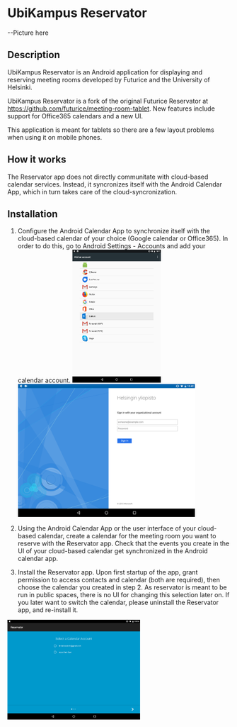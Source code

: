 UbiKampus Reservator
==========

--Picture here

Description
-----------
UbiKampus Reservator is an Android application for displaying and reserving meeting rooms developed by Futurice and the University of Helsinki. 

UbiKampus Reservator is a fork of the original Futurice Reservator at https://github.com/futurice/meeting-room-tablet. New features include support for Office365 calendars and a new UI. 

This application is meant for tablets so there are a few layout problems when using it on mobile phones.

How it works
-----------
The Reservator app does not directly communitate with cloud-based calendar services. Instead, it syncronizes itself with the Android Calendar App, which in turn takes care of the cloud-syncronization.

Installation
-----------

1. Configure the Android Calendar App to synchronize itself with the cloud-based calendar of your choice (Google calendar or Office365). In order to do this, go to Android Settings - Accounts and add your calendar account.
<img src="images/CreateAccount.png" width="200" height="300"> <img src="images/SignInYliopisto.png" width="400">

2. Using the Android Calendar App or the user interface of your cloud-based calendar, create a calendar for the meeting room you want to reserve with the Reservator app. Check that the events you create in the UI of your cloud-based calendar get synchronized in the Android calendar app.

3. Install the Reservator app. Upon first startup of the app, grant permission to access contacts and calendar (both are required), then choose the calendar you created in step 2. As reservator is meant to be run in public spaces, there is no UI for changing this selection later on. If you later want to switch the calendar, please uninstall the Reservator app, and re-install it.
<img src="images/SelectCalendarAccount.png" width="300">
